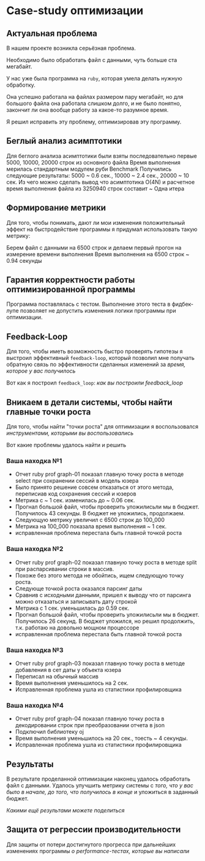 # Case-study оптимизации

## Актуальная проблема
В нашем проекте возникла серьёзная проблема.

Необходимо было обработать файл с данными, чуть больше ста мегабайт.

У нас уже была программа на `ruby`, которая умела делать нужную обработку.

Она успешно работала на файлах размером пару мегабайт, но для большого файла она работала слишком долго, и не было понятно, закончит ли она вообще работу за какое-то разумное время.

Я решил исправить эту проблему, оптимизировав эту программу.

## Беглый анализ асимптотики
Для беглого анализа асимптотики были взяты последовательно первые 5000, 10000, 20000 строк из основного файла
Время выполнения мерилась стандартным модулем руби Benchmark
Получились следующие результаты: 5000 ~ 0.6 сек., 10000 ~ 2.4 сек., 20000 ~ 10 сек.
Из чего можно сделать вывод что асимптотика O(4N) и расчетное время выполнения файла из 3250940 строк составит ~
Одна итера   
  

## Формирование метрики
Для того, чтобы понимать, дают ли мои изменения положительный эффект на быстродействие программы я придумал использовать такую метрику:

Берем файл с данными на 6500 строк и делаем первый прогон на измерение времени выполнения
Время выполнения на 6500 строк ~ 0.94 секунды 


## Гарантия корректности работы оптимизированной программы
Программа поставлялась с тестом. Выполнение этого теста в фидбек-лупе позволяет не допустить изменения логики программы при оптимизации.

## Feedback-Loop
Для того, чтобы иметь возможность быстро проверять гипотезы я выстроил эффективный `feedback-loop`, который позволил мне получать обратную связь по эффективности сделанных изменений за *время, которое у вас получилось*

Вот как я построил `feedback_loop`: *как вы построили feedback_loop*

## Вникаем в детали системы, чтобы найти главные точки роста
Для того, чтобы найти "точки роста" для оптимизации я воспользовался *инструментами, которыми вы воспользовались*

Вот какие проблемы удалось найти и решить

### Ваша находка №1
- Отчет ruby prof graph-01 показал главную точку роста в методе select при сохранении сессий в модель юзера
- Было принято решение совсем отказаться от этого метода, переписиав код сохранения сессий и юзеров 
- Метрика с ~ 1 сек. изменилась до ~ 0.06 сек. 
- Прогнал большой файл, чтобы проверить уложилисьли мы в бюджет. Получилось 43 секунды. В бюджет не уложились, продолжаем.
- Следующую метрику увеличил с 6500 строк до 100_000
- Метрика на 100_000 показала время выполнения ~ 1 сек.
- исправленная проблема перестала быть главной точкой роста 

 

### Ваша находка №2
- Отчет ruby prof graph-02 показал главную точку роста в методе split при распарсивании строки в массив.
- Похоже без этого метода не обойтись, ищем следующую точку роста. 
- Следующе точкой роста оказался парсинг даты
- Сравнив с исходными данными, пришел к выводу что от парсинга можно отказаться и записывать дату строкой
- Метрика с 1 сек. уменьшилась до 0.59 сек.
- Прогнал большой файл, чтобы проверить уложилисьли мы в бюджет. Получилось 26 секунд. В бюджет уложился, но решил продолжить, т.к. работаю на довольно мощном процессоре
- исправленная проблема перестала быть главной точкой роста

### Ваша находка №3
- Отчет ruby prof graph-03 показал главную точку роста в методе добавления в сет даты у объекта юзера
- Переписал на обычный массив
- Время выполнения уменьшилось на 2 сек.
- Исправленная проблема ушла из статистики профилировщика

### Ваша находка №4
- Отчет ruby prof graph-04 показал главную точку роста в декодировании строк при преобразовании отчета в json
- Подключил библиотеку oj 
- Время выполнения уменьшилось на 20 сек., тоесть ~ 4 секунды.
- Исправленная проблема ушла из статистики профилировщика



## Результаты
В результате проделанной оптимизации наконец удалось обработать файл с данными.
Удалось улучшить метрику системы с *того, что у вас было в начале, до того, что получилось в конце* и уложиться в заданный бюджет.

*Какими ещё результами можете поделиться*

## Защита от регрессии производительности
Для защиты от потери достигнутого прогресса при дальнейших изменениях программы *о performance-тестах, которые вы написали*

